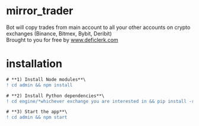 # mirror_trader
Bot will copy trades from main account to all your other accounts on crypto exchanges (Binance, Bitmex, Bybit, Deribit)\
Brought to you for free by www.deficlerk.com

# installation
```diff
# **1) Install Node modules**\
! cd admin && npm install

# **2) Install Python dependencies**\
! cd engine/*whichever exchange you are interested in && pip install -r requirements.txt

# **3) Start the app**\
! cd admin && npm start
```
